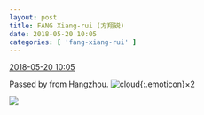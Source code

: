 ```yaml
---
layout: post
title: FANG Xiang-rui (方翔锐)
date: 2018-05-20 10:05
categories: [ 'fang-xiang-rui' ]
---
```


<div class="weibo-info">
  <a href="https://weibo.com/6117583008/GhuDaC1Q0">2018-05-20 10:05</a>
</div>

Passed by from Hangzhou. ![cloud](https://img.t.sinajs.cn/t4/appstyle/expression/ext/normal/61/2018new_yunduo_org.png){:.emoticon}×2

<!-- more -->

<a href="http://wx2.sinaimg.cn/mw690/006G0KNGgy1frhkucd4zdj31dc0wwwki.jpg">
  <img class="weibo-pic-preview-h" src="http://wx2.sinaimg.cn/orj360/006G0KNGgy1frhkucd4zdj31dc0wwwki.jpg" />
</a>
